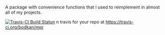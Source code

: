 A package with convenience functions that I used to reimplement in almost
all of my projects.

[![Travis-CI Build Statun](https://travis-ci.org/bodkan/mp.svg?branch=master)](https://travis-ci.org/bodkan/mp)
n travis for your repo at https://travis-ci.org/bodkan/mpr
